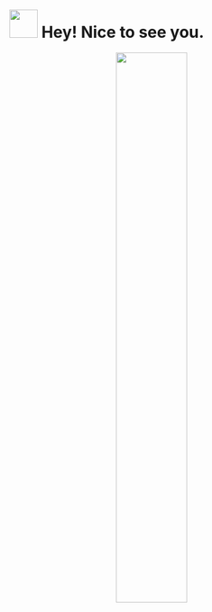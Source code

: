 <h1>  <img src="https://media.giphy.com/media/hvRJCLFzcasrR4ia7z/giphy.gif" width="50px"/>
 Hey! Nice to see you.</h1>
 





<div id="header" align="center">
  <img src="https://media.giphy.com/media/S9oecmLUi26zYzrTZt/giphy.gif" width="50%"/>
</div>
